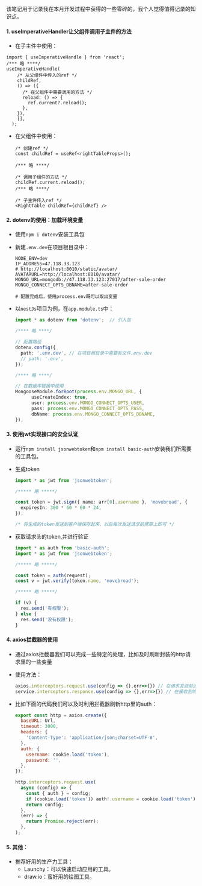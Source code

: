 该笔记用于记录我在本月开发过程中获得的一些零碎的，我个人觉得值得记录的知识点。



#### 1. useImperativeHandler让父组件调用子主件的方法

-  在子主件中使用：

  ```react
  import { useImperativeHandle } from 'react';
  /*** 略 ****/
  useImperativeHandle(
      /* 从父组件中传入的ref */
      childRef,   
      () => ({
        /* 在父组件中需要调用的方法 */
        reload: () => {
          ref.current?.reload();
        },
      }),
      [],
    );
  ```

- 在父组件中使用：

  ```react
  /* 创建ref */
  const childRef = useRef<rightTableProps>();
  
  /*** 略 ****/
  
  /* 调用子组件的方法 */
  childRef.current.reload();
  /*** 略 ****/
  
  /* 子主件传入ref */
  <RightTable childRef={childRef} />
  ```



#### 2. dotenv的使用：加载环境变量

- 使用`npm i dotenv`安装工具包

- 新建`.env.dev`在项目根目录中：

  ```apl
  NODE_ENV=dev
  IP_ADDRESS=47.118.33.123
  # http://localhost:8010/static/avatar/
  AVATARURL=http://localhost:8010/avatar/
  MONGO_URL=mongodb://47.118.33.123:27017/after-sale-order
  MONGO_CONNECT_OPTS_DBNAME=after-sale-order
  
  # 配置完成后，使用process.env既可以取出变量
  ```

  

- 以`nestJs`项目为例，在`app.module.ts`中：

  ```typescript
  import * as dotenv from 'dotenv';  // 引入包
  
  /**** 略 ****/
  
  // 配置路径
  dotenv.config({
    path: '.env.dev', // 在项目根目录中需要有文件.env.dev
    // path: '.env',
  });
  
  /**** 略 ****/
  
  // 在数据库链接中使用
  MongooseModule.forRoot(process.env.MONGO_URL, {
        useCreateIndex: true,
        user: process.env.MONGO_CONNECT_OPTS_USER,
        pass: process.env.MONGO_CONNECT_OPTS_PASS,
        dbName: process.env.MONGO_CONNECT_OPTS_DBNAME,
  }),
  ```

  

#### 3. 使用jwt实现接口的安全认证

- 运行`npm install jsonwebtoken`和`npm install basic-auth`安装我们所需要的工具包。

- 生成token

  ```typescript
  import * as jwt from 'jsonwebtoken';
  
  /***** 略 *****/
  
  const token = jwt.sign({ name: arr[0].username }, 'movebroad', {
  	expiresIn: 300 * 60 * 60 * 24,
  });
  
  /* 将生成的token发送到客户端保存起来，以后每次发送请求前携带上即可 */
  ```

- 获取请求头的token,并进行验证

  ```typescript
  import * as auth from 'basic-auth';
  import * as jwt from 'jsonwebtoken';
  
  /***** 略 *****/
  
  const token = auth(request);
  const v = jwt.verify(token.name, 'movebroad');
  
  /***** 略 *****/
  
  if (v) {
  	res.send('有权限');
  } else {
  	res.send('没有权限');
  }
  ```

  

#### 4. axios拦截器的使用

- 通过axios拦截器我们可以完成一些特定的处理，比如及时刷新封装的http请求里的一些变量

- 使用方法：

  ```javascript
  axios.interceptors.request.use(config => {},err=>{}) // 在请求发送前进行一些操作
  service.interceptors.response.use(config => {},err=>{}) // 在接收到响应后进行一些操作
  ```

- 比如下面的代码我们可以及时利用拦截器刷新http里的auth：

  ```javascript
  export const http = axios.create({
    baseURL: Url,
    timeout: 3000,
    headers: {
      'Content-Type': 'application/json;charset=UTF-8',
    },
    auth: {
      username: cookie.load('token'),
      password: '',
    },
  });
  
  http.interceptors.request.use(
    async (config) => {
      const { auth } = config;
      if (cookie.load('token')) auth!.username = cookie.load('token');
      return config;
    },
    (err) => {
      return Promise.reject(err);
    },
  );
  ```

  

#### 5. 其他：

 - 推荐好用的生产力工具：
   - Launchy：可以快速启动应用的工具。
   - draw.io：蛮好用的绘图工具。



